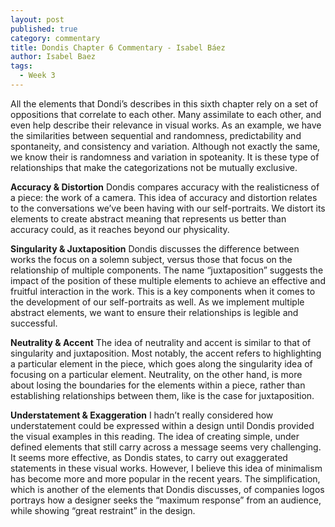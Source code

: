```yaml
---
layout: post
published: true
category: commentary
title: Dondis Chapter 6 Commentary - Isabel Báez
author: Isabel Baez
tags:
  - Week 3
---
```

All the elements that Dondi’s describes in this sixth chapter rely on a set of oppositions that correlate to each other. Many assimilate to each other, and even help describe their relevance in visual works. As an example, we have the similarities between sequential and randomness, predictability and spontaneity, and consistency and variation. Although not exactly the same, we know their is randomness and variation in spoteanity. It is these type of relationships that make the categorizations not be mutually exclusive. 

**Accuracy & Distortion**
Dondis compares accuracy with the realisticness of a piece: the work of a camera. This idea of accuracy and distortion relates to the conversations we’ve been having with our self-portraits. We distort its elements to create abstract meaning that represents us better than accuracy could, as it reaches beyond our physicality. 

**Singularity & Juxtaposition**
Dondis discusses the difference between works the focus on a solemn subject, versus those that focus on the relationship of multiple components. The name “juxtaposition” suggests the impact of the position of these multiple elements to achieve an effective and fruitful interaction in the work. This is a key components when it comes to the development of our self-portraits as well. As we implement multiple abstract elements, we want to ensure their relationships is legible and successful. 

**Neutrality & Accent**
The idea of neutrality and accent is similar to that of singularity and juxtaposition. Most notably, the accent refers to highlighting a particular element in the piece, which goes along the singularity idea of focusing on a particular element. Neutrality, on the other hand, is more about losing the boundaries for the elements within a piece, rather than establishing relationships between them, like is the case for juxtaposition. 

**Understatement & Exaggeration** 
I hadn’t really considered how understatement could be expressed within a design until Dondis provided the visual examples in this reading. The idea of creating simple, under defined elements that still carry across a message seems very challenging. It seems more effective, as Dondis states, to carry out exaggerated statements in these visual works. However, I believe this idea of minimalism has become more and more popular in the recent years. The simplification, which is another of the elements that Dondis discusses, of companies logos portrays how a designer seeks the “maximum response” from an audience, while showing “great restraint” in the design. 